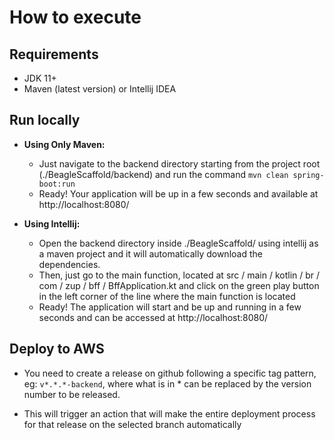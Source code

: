 # How to execute

## Requirements

- JDK 11+
- Maven (latest version) or Intellij IDEA

## Run locally

- **Using Only Maven:**
  - Just navigate to the backend directory starting from the project root (./BeagleScaffold/backend) and run the command `mvn clean spring-boot:run`
  - Ready! Your application will be up in a few seconds and available at http://localhost:8080/
  
- **Using Intellij:**
  - Open the backend directory inside ./BeagleScaffold/ using intellij as a maven project and it will automatically download the dependencies.
  - Then, just go to the main function, located at src / main / kotlin / br / com / zup / bff / BffApplication.kt and click on the green play button in the left corner of the line where the main function is located
  - Ready! The application will start and be up and running in a few seconds and can be accessed at http://localhost:8080/
   
## Deploy to AWS
 
- You need to create a release on github following a specific tag pattern, eg: ```v*.*.*-backend```, where what is in * can be replaced by the version number to be released.

- This will trigger an action that will make the entire deployment process for that release on the selected branch automatically

